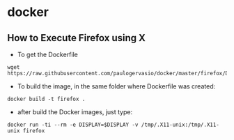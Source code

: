 # docker
## How to Execute Firefox using X

- To get the Dockerfile
```
wget https://raw.githubusercontent.com/paulogervasio/docker/master/firefox/Dockerfile
```


- To build the image, in the same folder where Dockerfile was created:

```
docker build -t firefox .
```


- after build the Docker images, just type:
```
docker run -ti --rm -e DISPLAY=$DISPLAY -v /tmp/.X11-unix:/tmp/.X11-unix firefox
```



